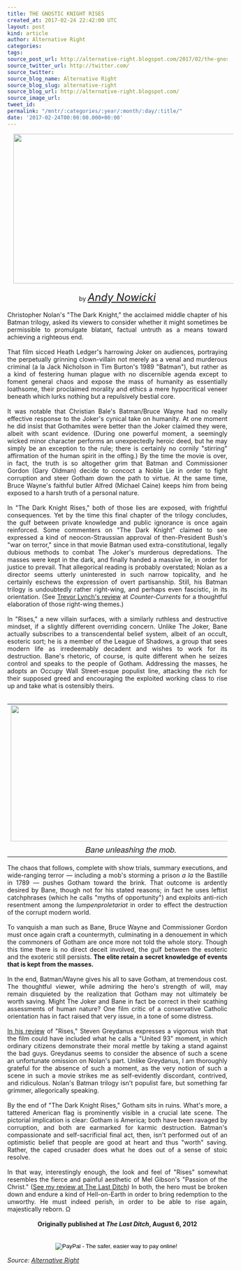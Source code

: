 ```yaml
---
title: THE GNOSTIC KNIGHT RISES
created_at: 2017-02-24 22:42:00 UTC
layout: post
kind: article
author: Alternative Right
categories: 
tags: 
source_post_url: http://alternative-right.blogspot.com/2017/02/the-gnostic-knight-rises.html
source_twitter_url: http://twitter.com/
source_twitter: 
source_blog_name: Alternative Right
source_blog_slug: alternative-right
source_blog_url: http://alternative-right.blogspot.com/
source_image_url: 
tweet_id: 
permalink: "/mntr/:categories/:year/:month/:day/:title/"
date: '2017-02-24T00:00:00.000+00:00'
---
```

<div style="text-align: center;"><div class="separator" style="clear: both; text-align: center;"><a href="https://1.bp.blogspot.com/-5845M24MJe4/WLCyjsLNjeI/AAAAAAAACjM/VHBMfZ08vscPug5b0K4zx8CXsOAFNOCpwCLcB/s1600/Bane%2Bn%2BBat.jpg" imageanchor="1" style="margin-left: 1em; margin-right: 1em;"><img border="0" height="343" src="https://1.bp.blogspot.com/-5845M24MJe4/WLCyjsLNjeI/AAAAAAAACjM/VHBMfZ08vscPug5b0K4zx8CXsOAFNOCpwCLcB/s400/Bane%2Bn%2BBat.jpg" width="550" /></a></div><br />by <i><span style="font-size: x-large;"><a href="http://alternative-right.blogspot.com/search/label/Andy%20Nowicki" target="_blank">Andy Nowicki</a></span></i></div><br /><div style="text-align: justify;">Christopher Nolan's "The Dark Knight," the acclaimed middle chapter of his Batman trilogy, asked its viewers to consider whether it might sometimes be permissible to promulgate blatant, factual untruth as a means toward achieving a righteous end. <br /><br />That film sicced Heath Ledger's harrowing Joker on audiences, portraying the perpetually grinning clown-villain not merely as a venal and murderous criminal (a la Jack Nicholson in Tim Burton's 1989 "Batman"), but rather as a kind of festering human plague with no discernible agenda except to foment general chaos and expose the mass of humanity as essentially loathsome, their proclaimed morality and ethics a mere hypocritical veneer beneath which lurks nothing but a repulsively bestial core.<br /><br /><a name='more'></a>It was notable that Christian Bale's Batman/Bruce Wayne had no really effective response to the Joker's cynical take on humanity. At one moment he did insist that Gothamites were better than the Joker claimed they were, albeit with scant evidence. (During one powerful moment, a seemingly wicked minor character performs an unexpectedly heroic deed, but he may simply be an exception to the rule; there is certainly no cornily "stirring" affirmation of the human spirit in the offing.) By the time the movie is over, in fact, the truth is so altogether grim that Batman and Commissioner Gordon (Gary Oldman) decide to concoct a Noble Lie in order to fight corruption and steer Gotham down the path to virtue. At the same time, Bruce Wayne's faithful butler Alfred (Michael Caine) keeps him from being exposed to a harsh truth of a personal nature.<br /><br />In "The Dark Knight Rises," both of those lies are exposed, with frightful consequences. Yet by the time this final chapter of the trilogy concludes, the gulf between private knowledge and public ignorance is once again reinforced. Some commenters on "The Dark Knight" claimed to see expressed a kind of neocon-Straussian approval of then-President Bush's "war on terror," since in that movie Batman used extra-constitutional, legally dubious methods to combat The Joker's murderous depredations. The masses were kept in the dark, and finally handed a massive lie, in order for justice to prevail. That allegorical reading is probably overstated; Nolan as a director seems utterly uninterested in such narrow topicality, and he certainly eschews the expression of overt partisanship. Still, his Batman trilogy is undoubtedly rather right-wing, and perhaps even fascistic, in its orientation. (See <a href="http://www.counter-currents.com/2012/07/the-dark-knight-rises/" target="_blank">Trevor Lynch's review</a> at <i>Counter-Currents</i> for a thoughtful elaboration of those right-wing themes.)<br /><br />In "Rises," a new villain surfaces, with a similarly ruthless and destructive mindset, if a slightly different overriding concern. Unlike The Joker, Bane actually subscribes to a transcendental belief system, albeit of an occult, esoteric sort; he is a member of the League of Shadows, a group that sees modern life as irredeemably decadent and wishes to work for its destruction. Bane's rhetoric, of course, is quite different when he seizes control and speaks to the people of Gotham. Addressing the masses, he adopts an Occupy Wall Street-esque populist line, attacking the rich for their supposed greed and encouraging the exploited working class to rise up and take what is ostensibly theirs.<br /><br /><table align="center" cellpadding="0" cellspacing="0" class="tr-caption-container" style="margin-left: auto; margin-right: auto; text-align: center;"><tbody><tr><td style="text-align: center;"><a href="https://4.bp.blogspot.com/-zTrung7flas/WLCz-0CguEI/AAAAAAAACjY/knX3-9_Y0T0UOsrxISpRp2klYLRbAGpzwCLcB/s1600/dark-knight-rises1.jpg" imageanchor="1" style="margin-left: auto; margin-right: auto;"><img border="0" height="312" src="https://4.bp.blogspot.com/-zTrung7flas/WLCz-0CguEI/AAAAAAAACjY/knX3-9_Y0T0UOsrxISpRp2klYLRbAGpzwCLcB/s400/dark-knight-rises1.jpg" width="550" /></a></td></tr><tr><td class="tr-caption" style="text-align: center;"><span style="font-family: &quot;helvetica neue&quot; , &quot;arial&quot; , &quot;helvetica&quot; , sans-serif; font-size: large;"><i>Bane unleashing the mob.</i></span></td></tr></tbody></table>The chaos that follows, complete with show trials, summary executions, and wide-ranging terror — including a mob's storming a prison <i>a la</i> the Bastille in 1789 — pushes Gotham toward the brink. That outcome is ardently desired by Bane, though not for his stated reasons; in fact he uses leftist catchphrases (which he calls "myths of opportunity") and exploits anti-rich resentment among the <i>lumpenproletariat</i> in order to effect the destruction of the corrupt modern world.<br /><br />To vanquish a man such as Bane, Bruce Wayne and Commissioner Gordon must once again craft a countermyth, culminating in a denouement in which the commoners of Gotham are once more not told the whole story. Though this time there is no direct deceit involved, the gulf between the esoteric and the exoteric still persists. <b>The elite retain a secret knowledge of events that is kept from the masses.</b><br /><br />In the end, Batman/Wayne gives his all to save Gotham, at tremendous cost. The thoughtful viewer, while admiring the hero's strength of will, may remain disquieted by the realization that Gotham may not ultimately be worth saving. Might The Joker and Bane in fact be correct in their scathing assessments of human nature? One film critic of a conservative Catholic orientation has in fact raised that very issue, in a tone of some distress.<br /><br /><a href="http://www.ncregister.com/daily-news/sdg-reviews-the-dark-knight-rises" target="_blank">In his review</a> of "Rises," Steven Greydanus expresses a vigorous wish that the film could have included what he calls a "United 93" moment, in which ordinary citizens demonstrate their moral mettle by taking a stand against the bad guys. Greydanus seems to consider the absence of such a scene an unfortunate omission on Nolan's part. Unlike Greydanus, I am thoroughly grateful for the absence of such a moment, as the very notion of such a scene in such a movie strikes me as self-evidently discordant, contrived, and ridiculous. Nolan's Batman trilogy isn't populist fare, but something far grimmer, allegorically speaking.<br /><br />By the end of "The Dark Knight Rises," Gotham sits in ruins. What's more, a tattered American flag is prominently visible in a crucial late scene. The pictorial implication is clear: Gotham is America; both have been ravaged by corruption, and both are earmarked for karmic destruction. Batman's compassionate and self-sacrificial final act, then, isn't performed out of an optimistic belief that people are good at heart and thus "worth" saving. Rather, the caped crusader does what he does out of a sense of stoic resolve.<br /><br />In that way, interestingly enough, the look and feel of "Rises" somewhat resembles the fierce and painful aesthetic of Mel Gibson's "Passion of the Christ." (<a href="http://www.thornwalker.com/ditch/nowicki_passion.htm" target="_blank">See my review at The Last Ditch</a>) In both, the hero must be broken down and endure a kind of Hell-on-Earth in order to bring redemption to the unworthy. He must indeed perish, in order to be able to rise again, majestically reborn. Ω<br /><br /><div style="text-align: center;"><b>Originally published at <i>The Last Ditch</i>, August 6, 2012</b></div><br /><br /><form action="https://www.paypal.com/cgi-bin/webscr" method="post" style="text-align: justify;" target="_top"><div style="text-align: center;"><i><span style="font-family: inherit;"><span style="color: black; font-family: &quot;arial&quot; , &quot;helvetica&quot; , sans-serif; line-height: normal;"><span style="font-family: inherit;"><input alt="PayPal - The safer, easier way to pay online!" border="0" name="submit" src="https://www.paypalobjects.com/en_US/i/btn/btn_donateCC_LG.gif" type="image" />&nbsp;<img alt="" border="0" height="1" src="https://www.paypalobjects.com/en_US/i/scr/pixel.gif" width="1" /></span></span></span></i></div></form></div><img src="http://feeds.feedburner.com/~r/blogspot/SBfLZ/~4/Nl6yRgTwFnU" height="1" width="1" alt=""/><div class="">
    <i>Source: <a href="http://alternative-right.blogspot.com/">Alternative Right</a></i>
</div>
